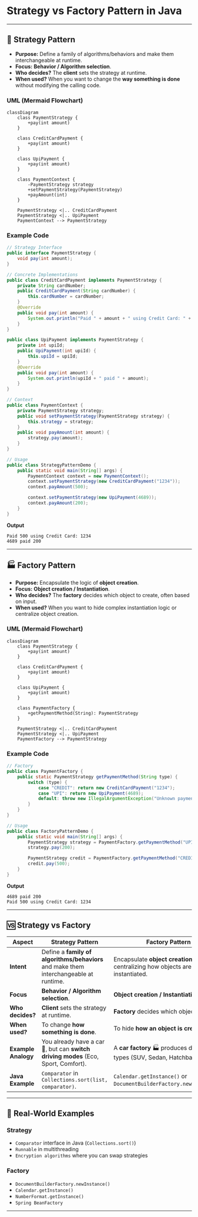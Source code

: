 # Strategy vs Factory Pattern in Java

---

## 🎯 Strategy Pattern
- **Purpose:** Define a family of algorithms/behaviors and make them interchangeable at runtime.
- **Focus:** **Behavior / Algorithm selection**.
- **Who decides?** The **client** sets the strategy at runtime.
- **When used?** When you want to change the **way something is done** without modifying the calling code.

### UML (Mermaid Flowchart)
```mermaid
classDiagram
    class PaymentStrategy {
        +pay(int amount)
    }

    class CreditCardPayment {
        +pay(int amount)
    }

    class UpiPayment {
        +pay(int amount)
    }

    class PaymentContext {
        -PaymentStrategy strategy
        +setPaymentStrategy(PaymentStrategy)
        +payAmount(int)
    }

    PaymentStrategy <|.. CreditCardPayment
    PaymentStrategy <|.. UpiPayment
    PaymentContext --> PaymentStrategy
```

### Example Code
```java
// Strategy Interface
public interface PaymentStrategy {
    void pay(int amount);
}

// Concrete Implementations
public class CreditCardPayment implements PaymentStrategy {
    private String cardNumber;
    public CreditCardPayment(String cardNumber) {
        this.cardNumber = cardNumber;
    }
    @Override
    public void pay(int amount) {
        System.out.println("Paid " + amount + " using Credit Card: " + cardNumber);
    }
}

public class UpiPayment implements PaymentStrategy {
    private int upiId;
    public UpiPayment(int upiId) {
        this.upiId = upiId;
    }
    @Override
    public void pay(int amount) {
        System.out.println(upiId + " paid " + amount);
    }
}

// Context
public class PaymentContext {
    private PaymentStrategy strategy;
    public void setPaymentStrategy(PaymentStrategy strategy) {
        this.strategy = strategy;
    }
    public void payAmount(int amount) {
        strategy.pay(amount);
    }
}

// Usage
public class StrategyPatternDemo {
    public static void main(String[] args) {
        PaymentContext context = new PaymentContext();
        context.setPaymentStrategy(new CreditCardPayment("1234"));
        context.payAmount(500);

        context.setPaymentStrategy(new UpiPayment(4689));
        context.payAmount(200);
    }
}
```

**Output**
```
Paid 500 using Credit Card: 1234
4689 paid 200
```

---

## 🏭 Factory Pattern
- **Purpose:** Encapsulate the logic of **object creation**.
- **Focus:** **Object creation / Instantiation**.
- **Who decides?** The **factory** decides which object to create, often based on input.
- **When used?** When you want to hide complex instantiation logic or centralize object creation.

### UML (Mermaid Flowchart)
```mermaid
classDiagram
    class PaymentStrategy {
        +pay(int amount)
    }

    class CreditCardPayment {
        +pay(int amount)
    }

    class UpiPayment {
        +pay(int amount)
    }

    class PaymentFactory {
        +getPaymentMethod(String): PaymentStrategy
    }

    PaymentStrategy <|.. CreditCardPayment
    PaymentStrategy <|.. UpiPayment
    PaymentFactory --> PaymentStrategy
```

### Example Code
```java
// Factory
public class PaymentFactory {
    public static PaymentStrategy getPaymentMethod(String type) {
        switch (type) {
            case "CREDIT": return new CreditCardPayment("1234");
            case "UPI": return new UpiPayment(4689);
            default: throw new IllegalArgumentException("Unknown payment type");
        }
    }
}

// Usage
public class FactoryPatternDemo {
    public static void main(String[] args) {
        PaymentStrategy strategy = PaymentFactory.getPaymentMethod("UPI");
        strategy.pay(200);

        PaymentStrategy credit = PaymentFactory.getPaymentMethod("CREDIT");
        credit.pay(500);
    }
}
```

**Output**
```
4689 paid 200
Paid 500 using Credit Card: 1234
```

---

## 🆚 Strategy vs Factory

| Aspect | **Strategy Pattern** | **Factory Pattern** |
|--------|----------------------|----------------------|
| **Intent** | Define a **family of algorithms/behaviors** and make them interchangeable at runtime. | Encapsulate **object creation logic**, centralizing how objects are instantiated. |
| **Focus** | **Behavior / Algorithm selection**. | **Object creation / Instantiation**. |
| **Who decides?** | **Client** sets the strategy at runtime. | **Factory** decides which object to return. |
| **When used?** | To change **how something is done**. | To hide **how an object is created**. |
| **Example Analogy** | You already have a car 🚗, but can **switch driving modes** (Eco, Sport, Comfort). | A **car factory** 🏭 produces different car types (SUV, Sedan, Hatchback). |
| **Java Example** | `Comparator` in `Collections.sort(list, comparator)`. | `Calendar.getInstance()` or `DocumentBuilderFactory.newInstance()`. |

---

## 🔑 Real-World Examples

### Strategy
- `Comparator` interface in Java (`Collections.sort()`)
- `Runnable` in multithreading
- `Encryption algorithms` where you can swap strategies

### Factory
- `DocumentBuilderFactory.newInstance()`
- `Calendar.getInstance()`
- `NumberFormat.getInstance()`
- `Spring BeanFactory`



---
